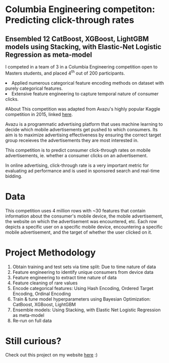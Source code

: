 # Columbia Engineering competiton: Predicting click-through rates
## Ensembled 12 CatBoost, XGBoost, LightGBM models using Stacking, with Elastic-Net Logistic Regression as meta-model

I competed in a team of 3 in a Columbia Engineering competition open to Masters students, and placed 4<sup>th</sup> out of 200 participants.
<li>Applied numerous categorical feature encoding methods on dataset with purely categorical features.
<li>Extensive feature engineering to capture temporal nature of consumer clicks.


#About
This competition was adapted from Avazu's highly popular Kaggle competition in 2015, linked 
<a href="https://www.kaggle.com/c/avazu-ctr-prediction" target="_blank">here</a>.

Avazu is a programmatic advertising platform that uses machine learning to decide which mobile advertisements get pushed to which consumers. Its aim is to maximize advertising effectiveness by ensuring the correct target group receieves the advertisements they are most interested in.

This competition is to predict consumer click-through rates on mobile advertisements, ie. whether a consumer clicks on an advertisement.

In online advertising, click-through rate is a very important metric for evaluating ad performance and is used in sponsored search and real-time bidding.


# Data
This competition uses 4 million rows with ~30 features that contain information about the consumer's mobile device, the mobile advertisement, the website on which the advertisement was encountered, etc. Each row depicts a specific user on a specific mobile device, encountering a specific mobile advertisement, and the target of whether the user clicked on it.


# Project Methodology
1. Obtain training and test sets via time split: Due to time nature of data
2. Feature engineering to identify unique consumers from device data
3. Feature engineering to extract time nature of data
4. Feature cleaning of rare values
5. Encode categorical features: Using Hash Encoding, Ordered Target Encoding, Ordinal Encoding
6. Train & tune model hyperparameters using Bayesian Optimization: CatBoost, XGBoost, LightGBM
7. Ensemble models: Using Stacking, with Elastic Net Logistic Regression as meta-model
8. Re-run on full data


# Still curious?
Check out this project on my website <a href="https://sheilateozy.github.io/#portfolio" target="_blank">here</a> :)


